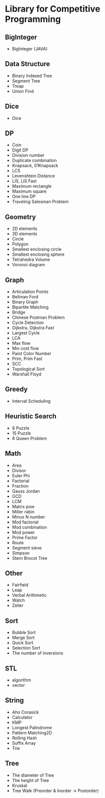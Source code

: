 # Library for Competitive Programming
## BigInteger
- BigInteger (JAVA)

## Data Structure
- Binary Indexed Tree
- Segment Tree
- Treap
- Union Find

## Dice
- Dice

## DP
- Coin
- Digit DP
- Division number
- Duplicate combination
- Knapsack, 01Knapsack
- LCS
- Levenshtein Distance
- LIS, LIS Fast
- Maximum rectangle
- Maximum square
- One line DP
- Traveling Salesman Problem

## Geometry
- 2D elements
- 3D elements
- Circle
- Polygon
- Smallest enclosing circle
- Smallest enclosing sphere
- Tetrahedra Volume
- Voronoi diagram

## Graph
- Articulation Points
- Bellman Ford
- Binary Graph
- Bipartite Matching
- Bridge
- Chinese Postman Problem
- Cycle Detection
- Dijkstra, Dijkstra Fast
- Largest Cycle
- LCA
- Max flow
- Min cost flow
- Paint Color Number
- Prim, Prim Fast
- SCC
- Topological Sort
- Warshall Floyd

## Greedy
- Interval Scheduling

## Heuristic Search
- 8 Puzzle
- 15 Puzzle
- 8 Queen Problem

## Math
- Area
- Divisor
- Euler Phi
- Factorial
- Fraction
- Gauss Jordan
- GCD
- LCM
- Matrix pow
- Miller rabin
- Minus N number
- Mod factorial
- Mod combination
- Mod power
- Prime Factor
- Route
- Segment sieve
- Simpson
- Stern Brocot Tree

## Other
- Fairfield
- Leap
- Verbal Arithmetic
- Watch
- Zeller

## Sort
- Bubble Sort
- Merge Sort
- Quick Sort
- Selection Sort
- The number of inversions

## STL
- algorithm
- vector

## String
- Aho Corasick
- Calculator
- KMP
- Longest Palindrome
- Pattern Matching2D
- Rolling Hash
- Suffix Array
- Trie

## Tree
- The diameter of Tree
- The height of Tree
- Kruskal
- Tree Walk (Preorder & Inorder -> Postorder)

